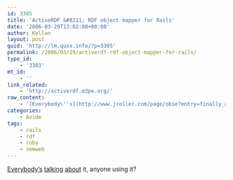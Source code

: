 ```yaml
---
id: 3305
title: 'ActiveRDF &#8211; RDF object mapper for Rails'
date: '2006-03-29T13:02:00+00:00'
author: Kellan
layout: post
guid: 'http://lm.quxx.info/?p=3305'
permalink: /2006/03/29/activerdf-rdf-object-mapper-for-rails/
typo_id:
    - '3303'
mt_id:
    - ''
link_related:
    - 'http://activerdf.m3pe.org/'
raw_content:
    - '[Everybody\''s](http://www.jroller.com/page/obie?entry=finally_activerdf) [talking](http://del.icio.us/url/be939a09f4c9bbc05b15ec2c29cc5894) [about](http://www.semergence.com/archives/2006/03/07/13/05/14/) it, anyone using it?'
categories:
    - Aside
tags:
    - rails
    - rdf
    - ruby
    - semweb
---
```


[Everybody’s](http://www.jroller.com/page/obie?entry=finally\_activerdf) [talking](http://del.icio.us/url/be939a09f4c9bbc05b15ec2c29cc5894) [about](http://www.semergence.com/archives/2006/03/07/13/05/14/) it, anyone using it?